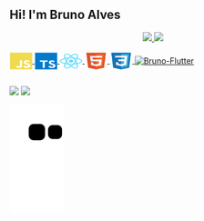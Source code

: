## Hi! I'm Bruno Alves

<div align="center">
  <a href="https://github.com/brunonnalves">
  <img height="160em" src="https://github-readme-stats.vercel.app/api?username=brunonnalves&show_icons=true&theme=dracula&include_all_commits=true&count_private=true"/>
  <img height="160em%" src="https://github-readme-stats.vercel.app/api/top-langs/?username=brunonnalves&layout=compact&langs_count=7&theme=dracula"/>
</div>
<div style="display: inline_block"><br>
  <img align="center" alt="Bruno-Js" height="30" width="40" src="https://raw.githubusercontent.com/devicons/devicon/master/icons/javascript/javascript-plain.svg">
  <img align="center" alt="Bruno-Ts" height="30" width="40" src="https://raw.githubusercontent.com/devicons/devicon/master/icons/typescript/typescript-plain.svg">
  <img align="center" alt="Bruno-React" height="30" width="40" src="https://raw.githubusercontent.com/devicons/devicon/master/icons/react/react-original.svg">
  <img align="center" alt="Bruno-HTML" height="30" width="40" src="https://raw.githubusercontent.com/devicons/devicon/master/icons/html5/html5-original.svg">
  <img align="center" alt="Bruno-CSS" height="30" width="40" src="https://raw.githubusercontent.com/devicons/devicon/master/icons/css3/css3-original.svg">
  <img align="center" alt="Bruno-Flutter" height="30" width="40" src="https://cdn.jsdelivr.net/gh/devicons/devicon/icons/flutter/flutter-original.svg">
  
  ##
 
<div> 
  <a href="https://www.linkedin.com/in/brunonnalves" target="_blank"><img src="https://img.shields.io/badge/-LinkedIn-%230077B5?style=for-the-badge&logo=linkedin&logoColor=white" target="_blank"></a>
  <a href = "mailto:brunonnalves@gmail.com"><img src="https://img.shields.io/badge/-Gmail-%23333?style=for-the-badge&logo=gmail&logoColor=white" target="_blank"></a>

  ![Snake animation](https://github.com/brunonnalves/brunonnalves/blob/output/github-contribution-grid-snake.svg)
 
</div>
